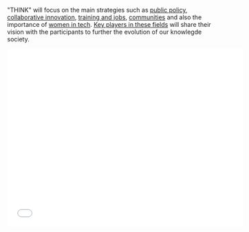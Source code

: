 "THINK" will focus on the main strategies such as [public policy](/en/tracks/17), [collaborative innovation](/en/tracks/1), [training and jobs](/en/tracks/3), [communities](/en/tracks/2) and also the importance of [women in tech](/en/tracks/4). [Key players in these fields](/en/speakers/?theme=think) will share their vision with the participants to further the evolution of our knowlegde society.

<iframe width="550" height="413" src="//www.youtube.com/embed/tSM60KljPOs" frameborder="0" allowfullscreen></iframe>
